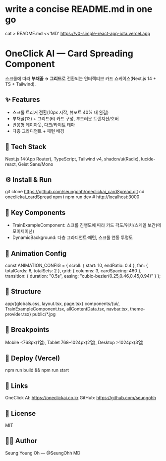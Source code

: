 # write a concise README.md in one go
cat > README.md <<'MD'
https://v0-simple-react-app-iota.vercel.app

# OneClick AI — Card Spreading Component

스크롤에 따라 **부채꼴 → 그리드**로 전환되는 인터랙티브 카드 쇼케이스(Next.js 14 + TS + Tailwind).

## ✨ Features
- 스크롤 트리거 전환(10px 시작, 뷰포트 40% 내 완결)
- 부채꼴(12) + 그리드(6) 카드 구성, 부드러운 트랜지션/호버
- 반응형 레이아웃, 다크/라이트 테마
- 다층 그라디언트 + 패턴 배경

## 🧰 Tech Stack
Next.js 14(App Router), TypeScript, Tailwind v4, shadcn/ui(Radix), lucide-react, Geist Sans/Mono

## ⚙️ Install & Run
git clone https://github.com/seungohh/oneclickai_cardSpread.git
cd oneclickai_cardSpread
npm i
npm run dev   # http://localhost:3000

## 🧩 Key Components
- TrainExampleComponent: 스크롤 진행도에 따라 카드 각도/위치/스케일 보간(메모이제이션)
- DynamicBackground: 다층 그라디언트·패턴, 스크롤 연동 투명도

## 🧮 Animation Config
const ANIMATION_CONFIG = {
  scroll: { start: 10, endRatio: 0.4 },
  fan: { totalCards: 6, totalSets: 2 },
  grid: { columns: 3, cardSpacing: 460 },
  transition: { duration: "0.5s", easing: "cubic-bezier(0.25,0.46,0.45,0.94)" }
};

## 📁 Structure
app/{globals.css, layout.tsx, page.tsx}
components/{ui/, TrainExampleComponent.tsx, allContentData.tsx, navbar.tsx, theme-provider.tsx}
public/*.jpg

## 📱 Breakpoints
Mobile <768px(1열), Tablet 768–1024px(2열), Desktop >1024px(3열)

## 🚀 Deploy (Vercel)
npm run build && npm run start

## 🔗 Links
OneClick AI: https://oneclickai.co.kr
GitHub: https://github.com/seungohh

## 📄 License
MIT

## 👨‍💻 Author
Seung Young Oh — @SeungOhh
MD
